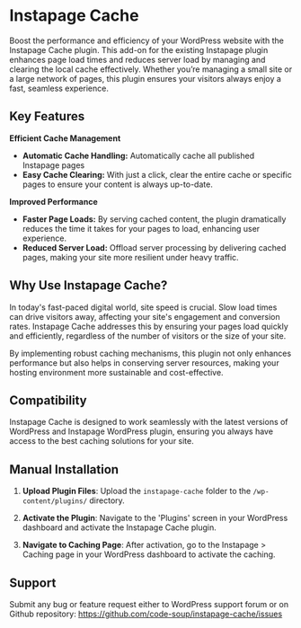 # Instapage Cache

Boost the performance and efficiency of your WordPress website with the Instapage Cache plugin. This add-on for the existing Instapage plugin enhances page load times and reduces server load by managing and clearing the local cache effectively. Whether you’re managing a small site or a large network of pages, this plugin ensures your visitors always enjoy a fast, seamless experience.

## Key Features

**Efficient Cache Management**

-   **Automatic Cache Handling:** Automatically cache all published Instapage pages
-   **Easy Cache Clearing:** With just a click, clear the entire cache or specific pages to ensure your content is always up-to-date.

**Improved Performance**

-   **Faster Page Loads:** By serving cached content, the plugin dramatically reduces the time it takes for your pages to load, enhancing user experience.
-   **Reduced Server Load:** Offload server processing by delivering cached pages, making your site more resilient under heavy traffic.

## Why Use Instapage Cache?

In today's fast-paced digital world, site speed is crucial. Slow load times can drive visitors away, affecting your site's engagement and conversion rates. Instapage Cache addresses this by ensuring your pages load quickly and efficiently, regardless of the number of visitors or the size of your site.

By implementing robust caching mechanisms, this plugin not only enhances performance but also helps in conserving server resources, making your hosting environment more sustainable and cost-effective.

## Compatibility

Instapage Cache is designed to work seamlessly with the latest versions of WordPress and Instapage WordPress plugin, ensuring you always have access to the best caching solutions for your site.

## Manual Installation

1. **Upload Plugin Files**: Upload the `instapage-cache` folder to the `/wp-content/plugins/` directory.

2. **Activate the Plugin**: Navigate to the 'Plugins' screen in your WordPress dashboard and activate the Instapage Cache plugin.

3. **Navigate to Caching Page**: After activation, go to the Instapage > Caching page in your WordPress dashboard to activate the caching.

## Support

Submit any bug or feature request either to WordPress support forum or on Github repository: https://github.com/code-soup/instapage-cache/issues
